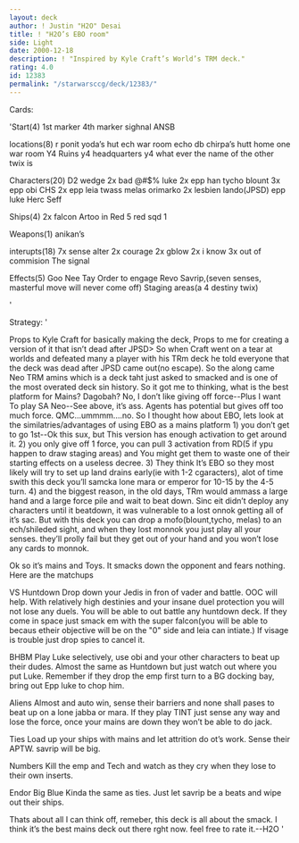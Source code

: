 ```yaml
---
layout: deck
author: ! Justin "H2O" Desai
title: ! "H2O’s EBO room"
side: Light
date: 2000-12-18
description: ! "Inspired by Kyle Craft’s World’s TRM deck."
rating: 4.0
id: 12383
permalink: "/starwarsccg/deck/12383/"
---
```

Cards: 

'Start(4)
1st marker
4th marker
sighnal
ANSB

locations(8)
r ponit
yoda’s hut
ech war room
echo db
chirpa’s hutt
home one war room
Y4 Ruins
y4 headquarters
y4 what ever the name of the other twix is

Characters(20)
D2 wedge
2x bad @#$% luke
2x epp han
tycho
blount
3x epp obi
CHS
2x epp leia
twass
melas
orimarko
2x lesbien lando(JPSD)
epp luke
Herc Seff

Ships(4)
2x falcon
Artoo in Red 5
red sqd 1

Weapons(1)
anikan’s

interupts(18)
7x sense
alter
2x courage
2x gblow
2x i know
3x out of commision
The signal

Effects(5)
Goo Nee Tay
Order to engage
Revo
Savrip,(seven senses, masterful move will never come off)
Staging areas(a 4 destiny twix)



'

Strategy: '

<Deck Update--Take out a Twix and a signal for a clash and kessel.>
Props to Kyle Craft for basically making the deck, Props to me for creating a version of it that isn’t dead after JPSD>
So when Craft went on a tear at worlds and defeated many a player with his TRm deck he told everyone that the deck was dead after JPSD came out(no escape).
So the along came Neo TRM amins which is a deck taht just asked to smacked and is one of the most overated deck sin history.  So it got me to thinking, what is the best platform for Mains?
Dagobah?  No, I don’t like giving off force--Plus I want To play SA
Neo--See above, it’s ass.
Agents has potential but gives off too much force.
QMC...ummmm....no.
So I thought how about EBO, lets look at the similatries/advantages of using EBO as a mains platform
1) you don’t get to go 1st--Ok this sux, but This version has enough activation to get around it.
2) you only give off 1 force, you can pull 3 activation from RD(5 if ypu happen to draw staging areas) and You might get them to waste one of their starting effects on a useless decree.
3) They think It’s EBO so they most likely will try to set up land drains early(ie with 1-2 cgaracters), alot of time swith this deck you’ll samcka lone mara or emperor for 10-15 by the 4-5 turn.
4) and the biggest reason, in the old days, TRm would ammass a large hand and a large force pile and wait to beat down.  Sinc eit didn’t deploy any characters until it beatdown, it was vulnerable to a lost onnok getting all of it’s sac.	But with this deck you can drop a mofo(blount,tycho, melas) to an ech/shileded sight, and when they lost monnok you just play all your senses. they’ll prolly fail but they get out of your hand and you won’t lose any cards to monnok.

Ok so it’s mains and Toys.  It smacks down the opponent and fears nothing.  Here are the matchups

VS Huntdown Drop down your Jedis in fron of vader and battle.	OOC will help.	With relatively high destinies and your insane duel protection you will not lose any duels.
You will be able to out battle any huntdown deck.  If they come in space just smack em with the super falcon(you will be able to becaus etheir objective will be on the "0" side and leia can intiate.)
If visage is trouble just drop spies to cancel it.

BHBM  Play Luke selectively, use obi and your other characters to beat up their dudes.  Almost the same as Huntdown but just watch out where you put Luke.  Remember if they drop the emp first turn to a BG docking bay, bring out Epp luke to chop him.

Aliens  Almost and auto win, sense their barriers and none shall pases to beat up on a lone jabba or mara.
If they play TINT just sense any way and lose the force, once your mains are down they won’t be able to do jack.

Ties
Load up your ships with mains and let attrition do ot’s work.  Sense their APTW.  savrip will be big.

Numbers
Kill the emp and Tech and watch as they cry when they lose to their own inserts.

Endor Big Blue
Kinda the same as ties.  Just let savrip be a beats and wipe out their ships.

Thats about all I can think off, remeber, this deck is all about the smack.  I think it’s the best mains deck out there rght now.	feel free to rate it.--H2O '

